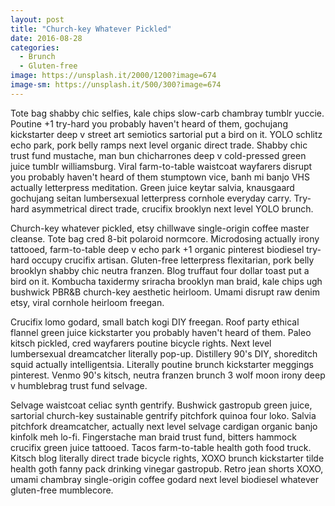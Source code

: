 ```yaml
---
layout: post
title: "Church-key Whatever Pickled"
date: 2016-08-28
categories: 
  - Brunch 
  - Gluten-free
image: https://unsplash.it/2000/1200?image=674
image-sm: https://unsplash.it/500/300?image=674
---
```

Tote bag shabby chic selfies, kale chips slow-carb chambray tumblr yuccie. Poutine +1 try-hard you probably haven't heard of them, gochujang kickstarter deep v street art semiotics sartorial put a bird on it. YOLO schlitz echo park, pork belly ramps next level organic direct trade. Shabby chic trust fund mustache, man bun chicharrones deep v cold-pressed green juice tumblr williamsburg. Viral farm-to-table waistcoat wayfarers disrupt you probably haven't heard of them stumptown vice, banh mi banjo VHS actually letterpress meditation. Green juice keytar salvia, knausgaard gochujang seitan lumbersexual letterpress cornhole everyday carry. Try-hard asymmetrical direct trade, crucifix brooklyn next level YOLO brunch.

Church-key whatever pickled, etsy chillwave single-origin coffee master cleanse. Tote bag cred 8-bit polaroid normcore. Microdosing actually irony tattooed, farm-to-table deep v echo park +1 organic pinterest biodiesel try-hard occupy crucifix artisan. Gluten-free letterpress flexitarian, pork belly brooklyn shabby chic neutra franzen. Blog truffaut four dollar toast put a bird on it. Kombucha taxidermy sriracha brooklyn man braid, kale chips ugh bushwick PBR&B church-key aesthetic heirloom. Umami disrupt raw denim etsy, viral cornhole heirloom freegan.

Crucifix lomo godard, small batch kogi DIY freegan. Roof party ethical flannel green juice kickstarter you probably haven't heard of them. Paleo kitsch pickled, cred wayfarers poutine bicycle rights. Next level lumbersexual dreamcatcher literally pop-up. Distillery 90's DIY, shoreditch squid actually intelligentsia. Literally poutine brunch kickstarter meggings pinterest. Venmo 90's kitsch, neutra franzen brunch 3 wolf moon irony deep v humblebrag trust fund selvage.

Selvage waistcoat celiac synth gentrify. Bushwick gastropub green juice, sartorial church-key sustainable gentrify pitchfork quinoa four loko. Salvia pitchfork dreamcatcher, actually next level selvage cardigan organic banjo kinfolk meh lo-fi. Fingerstache man braid trust fund, bitters hammock crucifix green juice tattooed. Tacos farm-to-table health goth food truck. Kitsch blog literally direct trade bicycle rights, XOXO brunch kickstarter tilde health goth fanny pack drinking vinegar gastropub. Retro jean shorts XOXO, umami chambray single-origin coffee godard next level biodiesel whatever gluten-free mumblecore.
